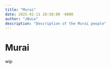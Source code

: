 ```yaml
---
title: "Murai"
date: 2025-01-11 18:58:00 -0800
author: "zBuLe"
description: "Description of the Murai people"
---
```


# Murai

wip
